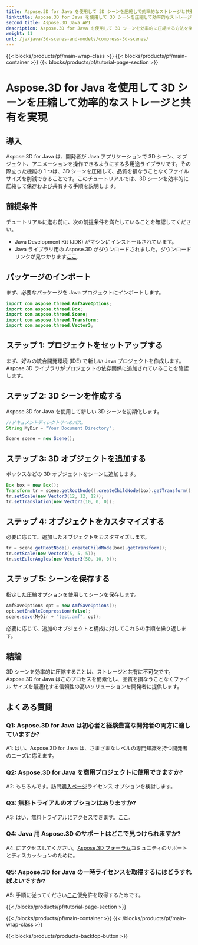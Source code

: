 ```yaml
---
title: Aspose.3D for Java を使用して 3D シーンを圧縮して効率的なストレージと共有を実現
linktitle: Aspose.3D for Java を使用して 3D シーンを圧縮して効率的なストレージと共有を実現
second_title: Aspose.3D Java API
description: Aspose.3D for Java を使用して 3D シーンを効率的に圧縮する方法を学びます。最適なストレージと共有については、ステップバイステップのガイドに従ってください。
weight: 11
url: /ja/java/3d-scenes-and-models/compress-3d-scenes/
---
```


{{< blocks/products/pf/main-wrap-class >}}
{{< blocks/products/pf/main-container >}}
{{< blocks/products/pf/tutorial-page-section >}}

# Aspose.3D for Java を使用して 3D シーンを圧縮して効率的なストレージと共有を実現

## 導入

Aspose.3D for Java は、開発者が Java アプリケーションで 3D シーン、オブジェクト、アニメーションを操作できるようにする多用途ライブラリです。その際立った機能の 1 つは、3D シーンを圧縮して、品質を損なうことなくファイル サイズを削減できることです。このチュートリアルでは、3D シーンを効率的に圧縮して保存および共有する手順を説明します。

## 前提条件

チュートリアルに進む前に、次の前提条件を満たしていることを確認してください。

- Java Development Kit (JDK) がマシンにインストールされています。
-  Java ライブラリ用の Aspose.3D がダウンロードされました。ダウンロードリンクが見つかります[ここ](https://releases.aspose.com/3d/java/).

## パッケージのインポート

まず、必要なパッケージを Java プロジェクトにインポートします。

```java
import com.aspose.threed.AmfSaveOptions;
import com.aspose.threed.Box;
import com.aspose.threed.Scene;
import com.aspose.threed.Transform;
import com.aspose.threed.Vector3;
```

## ステップ 1: プロジェクトをセットアップする

まず、好みの統合開発環境 (IDE) で新しい Java プロジェクトを作成します。 Aspose.3D ライブラリがプロジェクトの依存関係に追加されていることを確認します。

## ステップ 2: 3D シーンを作成する

Aspose.3D for Java を使用して新しい 3D シーンを初期化します。

```java
//ドキュメントディレクトリへのパス。
String MyDir = "Your Document Directory";

Scene scene = new Scene();
```

## ステップ 3: 3D オブジェクトを追加する

ボックスなどの 3D オブジェクトをシーンに追加します。

```java
Box box = new Box();
Transform tr = scene.getRootNode().createChildNode(box).getTransform();
tr.setScale(new Vector3(12, 12, 12));
tr.setTranslation(new Vector3(10, 0, 0));
```

## ステップ 4: オブジェクトをカスタマイズする

必要に応じて、追加したオブジェクトをカスタマイズします。

```java
tr = scene.getRootNode().createChildNode(box).getTransform();
tr.setScale(new Vector3(5, 5, 5));
tr.setEulerAngles(new Vector3(50, 10, 0));
```

## ステップ 5: シーンを保存する

指定した圧縮オプションを使用してシーンを保存します。

```java
AmfSaveOptions opt = new AmfSaveOptions();
opt.setEnableCompression(false);
scene.save(MyDir + "test.amf", opt);
```

必要に応じて、追加のオブジェクトと構成に対してこれらの手順を繰り返します。

## 結論

3D シーンを効率的に圧縮することは、ストレージと共有に不可欠です。 Aspose.3D for Java はこのプロセスを簡素化し、品質を損なうことなくファイル サイズを最適化する信頼性の高いソリューションを開発者に提供します。

## よくある質問

### Q1: Aspose.3D for Java は初心者と経験豊富な開発者の両方に適していますか?

A1: はい、Aspose.3D for Java は、さまざまなレベルの専門知識を持つ開発者のニーズに応えます。

### Q2: Aspose.3D for Java を商用プロジェクトに使用できますか?

 A2: もちろんです。訪問[購入ページ](https://purchase.aspose.com/buy)ライセンス オプションを検討します。

### Q3: 無料トライアルのオプションはありますか?

A3: はい、無料トライアルにアクセスできます。[ここ](https://releases.aspose.com/).

### Q4: Java 用 Aspose.3D のサポートはどこで見つけられますか?

 A4: にアクセスしてください。[Aspose.3D フォーラム](https://forum.aspose.com/c/3d/18)コミュニティのサポートとディスカッションのために。

### Q5: Aspose.3D for Java の一時ライセンスを取得するにはどうすればよいですか?

 A5: 手順に従ってください[ここ](https://purchase.aspose.com/temporary-license/)仮免許を取得するためです。

{{< /blocks/products/pf/tutorial-page-section >}}

{{< /blocks/products/pf/main-container >}}
{{< /blocks/products/pf/main-wrap-class >}}

{{< blocks/products/products-backtop-button >}}

